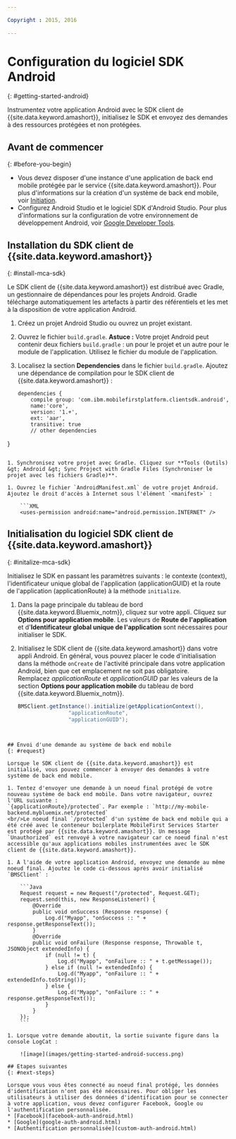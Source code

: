 ```yaml
---

Copyright : 2015, 2016
  
---
```


# Configuration du logiciel SDK Android
{: #getting-started-android}

Instrumentez votre application Android avec le SDK client de {{site.data.keyword.amashort}}, initialisez le SDK et envoyez des demandes à des ressources protégées et non protégées.

## Avant de commencer
{: #before-you-begin}
* Vous devez disposer d'une instance d'une application de back end mobile protégée par le service {{site.data.keyword.amashort}}. Pour plus d'informations sur la création d'un système de back end mobile, voir [Initiation](getting-started.html).
* Configurez Android Studio et le logiciel SDK d'Android Studio. Pour plus d'informations sur la configuration de votre environnement de développement Android,
voir [Google Developer Tools](http://developer.android.com/sdk/index.html).


## Installation du SDK client de {{site.data.keyword.amashort}}
{: #install-mca-sdk}

Le SDK client de {{site.data.keyword.amashort}} est distribué avec Gradle, un gestionnaire de dépendances pour les projets Android. Gradle
télécharge automatiquement les artefacts à partir des référentiels et les met à la disposition de votre application Android.

1. Créez un projet Android Studio ou ouvrez un projet existant.

1. Ouvrez le fichier `build.gradle`.
**Astuce :** Votre projet Android peut contenir deux fichiers `build.gradle` : un pour le projet et un autre pour le module de l'application. Utilisez le fichier du module de l'application.

1. Localisez la section **Dependencies** dans le fichier `build.gradle`.  Ajoutez une dépendance de compilation pour le SDK client de {{site.data.keyword.amashort}} :

	```Gradle
	dependencies {
		compile group: 'com.ibm.mobilefirstplatform.clientsdk.android',    
        name:'core',
        version: '1.+',
        ext: 'aar',
        transitive: true
    	// other dependencies  
}
```

1. Synchronisez votre projet avec Gradle. Cliquez sur **Tools (Outils) &gt; Android &gt; Sync Project with Gradle Files (Synchroniser le projet avec les fichiers Gradle)**.

1. Ouvrez le fichier `AndroidManifest.xml` de votre projet Android. Ajoutez le droit d'accès à Internet sous l'élément `<manifest>` :

	```XML
	<uses-permission android:name="android.permission.INTERNET" />
```

## Initialisation du logiciel SDK client de {{site.data.keyword.amashort}}
{: #initalize-mca-sdk}

Initialisez le SDK en passant les paramètres suivants : le contexte (context), l'identificateur unique global de l'application (applicationGUID) et la route de l'application (applicationRoute) à la méthode `initialize`.


1. Dans la page principale du tableau de bord {{site.data.keyword.Bluemix_notm}}, cliquez sur votre appli. Cliquez sur **Options pour application mobile**. Les valeurs de **Route de l'application** et d'**Identificateur global unique de l'application** sont nécessaires pour initialiser le SDK.

2. Initialisez le SDK client de {{site.data.keyword.amashort}} dans votre appli Android.  En général, vous pouvez placer le code d'initialisation dans la méthode `onCreate` de l'activité
principale dans votre application Android, bien que cet emplacement ne soit pas obligatoire.
<br/>Remplacez *applicationRoute* et *applicationGUID* par les valeurs de la section **Options pour application mobile** du tableau de bord {{site.data.keyword.Bluemix_notm}}.

	```Java
	BMSClient.getInstance().initialize(getApplicationContext(),
					"applicationRoute",
					"applicationGUID");
```


## Envoi d'une demande au système de back end mobile
{: #request}

Lorsque le SDK client de {{site.data.keyword.amashort}} est initialisé, vous pouvez commencer à envoyer des demandes à votre système de back end mobile.

1. Tentez d'envoyer une demande à un noeud final protégé de votre nouveau système de back end mobile. Dans votre navigateur, ouvrez l'URL suivante :
`{applicationRoute}/protected`. Par exemple : `http://my-mobile-backend.mybluemix.net/protected`
<br/>Le noeud final `/protected` d'un système de back end mobile qui a été créé avec le conteneur boilerplate MobileFirst Services Starter est protégé par {{site.data.keyword.amashort}}. Un message `Unauthorized` est renvoyé à votre navigateur car ce noeud final n'est accessible qu'aux applications mobiles instrumentées avec le SDK client de {{site.data.keyword.amashort}}.

1. A l'aide de votre application Android, envoyez une demande au même noeud final. Ajoutez le code ci-dessous après avoir initialisé `BMSClient` :

	```Java
	Request request = new Request("/protected", Request.GET);
	request.send(this, new ResponseListener() {
		@Override
		public void onSuccess (Response response) {
			Log.d("Myapp", "onSuccess :: " + response.getResponseText());
		}
		@Override
		public void onFailure (Response response, Throwable t, JSONObject extendedInfo) {
			if (null != t) {
				Log.d("Myapp", "onFailure :: " + t.getMessage());
			} else if (null != extendedInfo) {
				Log.d("Myapp", "onFailure :: " + extendedInfo.toString());
			} else {
				Log.d("Myapp", "onFailure :: " + response.getResponseText());
			}
		}
	});
	```

1. Lorsque votre demande aboutit, la sortie suivante figure dans la console LogCat :

	![image](images/getting-started-android-success.png)

## Etapes suivantes
{: #next-steps}

Lorsque vous vous êtes connecté au noeud final protégé, les données d'identification n'ont pas été nécessaires. Pour obliger les utilisateurs à utiliser des données d'identification pour se connecter à votre application, vous devez configurer Facebook, Google ou l'authentification personnalisée.
* [Facebook](facebook-auth-android.html)
* [Google](google-auth-android.html)
* [Authentification personnalisée](custom-auth-android.html)
